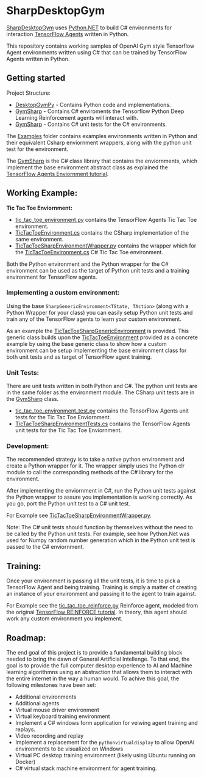# SharpDesktopGym

[SharpDesktopGym](https://github.com/alexhiggins732/SharpDesktopGym) uses [Python.NET](https://pythonnet.github.io/) to build C# environments for interaction [TensorFlow Agents](https://www.tensorflow.org/agents) written in Python.

This repository contains working samples of OpenAI Gym style Tensorflow Agent environments written using C# that can be trained by TensorFlow Agents written in Python.

## Getting started

Project Structure:
- [DesktopGymPy](src/DesktopGymPy/ "DesktopGymPy") - Contains Python code and implementations.
- [GymSharp](src/GymSharp/ "GymSharp") - Contains C# enviroments the Tensorflow Python Deep Learning Reinforcement agents will interact with.
- [GymSharp](src/GymSharpTests "GymSharpTests") - Contains C# unit tests for the C# environments.


The [Examples](src/DesktopGymPy/tf_agents/environments/example "Examples") folder contains examples environments written in Python and their equivalent Csharp enviornment wrappers, along with the python unit test for the environment.

The [GymSharp](src/GymSharp "GymSharp") is the C# class library that contains the enviornments, which implement the base environment abstract class as explained the [TensorFlow Agents Enviornment tutorial](https://www.tensorflow.org/agents/tutorials/2_environments_tutorial "TensorFlow Agents Enviornment tutorial ").

## Working Example: 
**Tic Tac Toe Enviornment:**
- [tic_tac_toe_environment.py](src/DesktopGymPy/tf_agents/environments/example/tic_tac_toe_environment.py "tic_tac_toe_environment.py") contains the TensorFlow Agents Tic Tac Toe environment.
- [TicTacToeEnvironment.cs](src/GymSharp/TicTacToeSharEnvironment.cs "TicTacToeSharpEnvironment.cs") contains the CSharp implementation of the same environment.
- [TicTacToeSharpEnvironmentWrapper.py](src/DesktopGymPy/tf_agents/environments/example/tic_tac_toe_environment_test.py "TicTacToeSharpEnvironmentWrapper.py") contains the wrapper which for the [TicTacToeEnvironment.cs](src/GymSharp/TicTacToeSharEnvironment.cs "TicTacToeSharpEnvironment.cs") C# Tic Tac Toe environment.

Both the Python environment and the Python wrapper for the C# environment can be used as the target of Python unit tests and a training environment for TensorFlow agents.

### Implementing a custom environment: 

Using the base `SharpGenericEnvironment<TState, TAction>` (along with a Python Wrapper for your class) you can easily setup Python unit tests and train any of the TensorFlow agents to learn your custom environment.

As an example the [TicTacToeSharpGenericEnvironment](src/GymSharp/TicTacToeSharpGenericEnvironment.cs "TicTacToeSharpGenericEnvironment.cs") is provided. This generic class builds upon the [TicTacToeEnvironment](src/GymSharp/TicTacToeSharEnvironment.cs "TicTacToeSharpEnvironment.cs") provided as a concrete example by using the base generic class to show how a custom environment can be setup implementing the base environment class for both unit tests and as target of TensorFlow agent training.

### Unit Tests: 
There are unit tests written in both Python and C#. The python unit tests are in the same folder as the environment module. The CSharp unit tests are in the [GymSharp](src/GymSharpTests "GymSharpTests") class.
- [tic_tac_toe_environment_test.py](src/DesktopGymPy/tf_agents/environments/example/tic_tac_toe_environment_test.py "tic_tac_toe_environment_test.py") contains the TensorFlow Agents unit tests for the Tic Tac Toe Enviornment.
- [TicTacToeSharpEnvironmentTests.cs](src/GymSharpTests/TicTacToeSharpEnvironmentTests.cs") contains the TensorFlow Agents unit tests for the Tic Tac Toe Enviornment.

### Development:
The recommended strategy is to take a native python environment and create a Python wrapper for it. The wrapper simply uses the Python clr module to call the corresponding methods of the C# library for the environment.

After implementing the enviornment in C#, run the Python unit tests against the Python wrapper to assure you implementation is working correctly. As you go, port the Python unit test to a C# unit test.

For Example see [TicTacToeSharpEnvironmentWrapper.py](src/DesktopGymPy/tf_agents/environments/example/tic_tac_toe_environment_test.py "TicTacToeSharpEnvironmentWrapper.py").

Note: The C# unit tests should function by themselves without the need to be called by the Python unit tests. For example, see how Python.Net was used for Numpy random number generation which in the Python unit test is passed to the C# enviornment.

## Training:
Once your environment is passing all the unit tests, it is time to pick a TensorFlow Agent and being training. Training is simply a matter of creating an instance of your environment and passing it to the agent to train against.

For Example see the [tic_tac_toe_reinforce.py](src/DesktopGymPy/tf_agents/environments/example/tic_tac_toe_reinforce.py "tic_tac_toe_reinforce.py") Reinforce agent, modeled from the original [TensorFlow REINFORCE tutorial](https://www.tensorflow.org/agents/tutorials/6_reinforce_tutorial "TensorFlow REINFORCE tutorial"). In theory, this agent should work any custom environment you implement.

## Roadmap:

The end goal of this project is to provide a fundamental building block needed to bring the dawn of General Artificial Intellenge. To that end, the goal is to provide the full computer desktop experience to AI and Machine learning algorithmns using an abstraction that allows them to interact with the entire internet in the way a human would. To achive this goal, the following milestones have been set:

- Additional environments
- Additional agents
- Virtual mouse driver environment
- Virtual keyboard training environment
- Implement a C# windows form application for veiwing agent training and replays.
- Video recording and replay
- Implement a replacement for the `pythonvirtualdisplay` to allow OpenAi environments to be visualized on Windows
- Virtual PC desktop training environment (likely using Ubuntu running on Docker)
- C# virtual stack machine environment for agent training.






